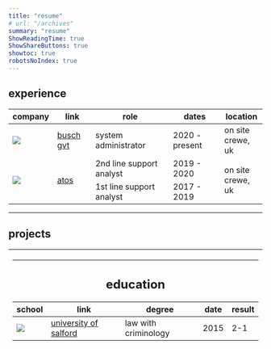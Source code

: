 ```yaml
---
title: "resume"
# url: "/archives"
summary: "resume"
ShowReadingTime: true
ShowShareButtons: true
showtoc: true
robotsNoIndex: true
---
```


## experience

<table>
    <thead>
        <tr>
            <th>company</th>
            <th>link</th>
            <th>role</th>
            <th>dates</th>
            <th>location</th>
        </tr>
    </thead>
    <tbody>
        <tr>
            <td><img class="customEntitityLogo" src="/images/busch.png"/></td>
            <td><a href="https://www.buschvacuum.com/uk/en/company/busch-uk/busch-gvt-ltd.html" target="_blank">busch gvt</a></td>
            <td>system administrator</td>
            <td>2020 - present</td>
            <td>on site</br> crewe, uk</td>
        </tr>
        <tr>
            <td rowspan=3><img class="customEntitityLogo" src="/images/atos.png"/></td>
            <td rowspan=3><a href="https://atos.net/en/" target="_blank">atos</a></td>
        </tr>
        <tr>
            <td>2nd line support analyst</td>
            <td>2019 - 2020</td>
            <td rowspan=2>on site </br>crewe, uk</td>
        </tr>
        <tr>
            <td>1st line support analyst</td>
            <td>2017 - 2019</td>
        </tr>
    </tbody>
</table>

---

## projects

<table>
    <thead>
        <tr>
            <th>


---

## education

<table>
    <thead>
        <tr>
            <th>school</th>
            <th>link</th>
            <th>degree</th>
            <th>date</th>
            <th>result</th>
        </tr>
    </thead>
    <tbody>
        <tr>
            <td><img class="customEntitityLogo" src="/images/uos.png"/></td>
            <td><a href="https://www.salford.ac.uk/" target="_blank">university of salford</a></td>
            <td>law with criminology</td>
            <td>2015</td>
            <td>2-1</td>
        </tr>
    </tbody>
</table>